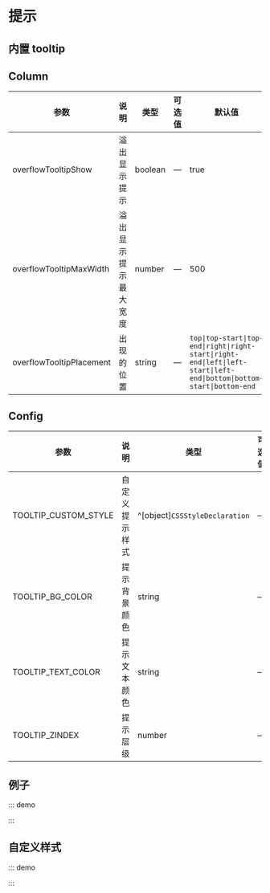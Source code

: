 # 提示

## 内置 tooltip

## Column

| 参数 | 说明 | 类型 | 可选值 | 默认值 |
| --- | --- | --- | --- | --- |
| overflowTooltipShow | 溢出显示提示 | boolean | — | true |
| overflowTooltipMaxWidth | 溢出显示提示最大宽度 | number | — | 500 |
| overflowTooltipPlacement | 出现的位置 | string | — | `top\|top-start\|top-end\|right\|right-start\|right-end\|left\|left-start\|left-end\|bottom\|bottom-start\|bottom-end` |

## Config

| 参数                 | 说明           | 类型                           | 可选值 | 默认值 |
| -------------------- | -------------- | ------------------------------ | ------ | ------ |
| TOOLTIP_CUSTOM_STYLE | 自定义提示样式 | ^[object]`CSSStyleDeclaration` | —      | {}     |
| TOOLTIP_BG_COLOR     | 提示背景颜色   | string                         | —      | #000   |
| TOOLTIP_TEXT_COLOR   | 提示文本颜色   | string                         | —      | #fff   |
| TOOLTIP_ZINDEX       | 提示层级       | number                         | —      | 3000   |

## 例子

::: demo

<d-iframe src="/tooltip/base.html" style="min-height:220px"></d-iframe>
:::

## 自定义样式

::: demo

<d-iframe src="/tooltip/style.html" style="min-height:220px"></d-iframe>
:::
